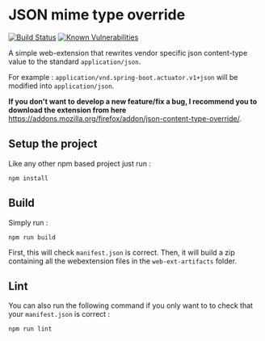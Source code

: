 # JSON mime type override

[![Build Status](https://travis-ci.org/clemstoquart/webextension-json-mime-type.svg?branch=master)](https://travis-ci.org/clemstoquart/webextension-json-mime-type)
[![Known Vulnerabilities](https://snyk.io/test/github/clemstoquart/webextension-json-mime-type/badge.svg?targetFile=package.json)](https://snyk.io/test/github/clemstoquart/webextension-json-mime-type?targetFile=package.json)

A simple web-extension that rewrites vendor specific json content-type value to the standard `application/json`.

For example : `application/vnd.spring-boot.actuator.v1+json` will be modified into `application/json`.

**If you don't want to develop a new feature/fix a bug, I recommend you to download the extension from here** https://addons.mozilla.org/firefox/addon/json-content-type-override/.

## Setup the project

Like any other npm based project just run :

	npm install

## Build

Simply run :

	npm run build

First, this will check `manifest.json` is correct. Then, it will build a zip containing all the webextension files in the `web-ext-artifacts` folder.

## Lint

You can also run the following command if you only want to to check that your `manifest.json` is correct :

	npm run lint
